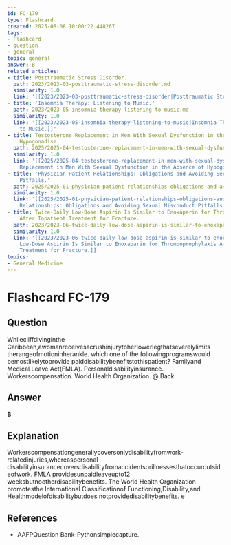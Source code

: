 ```yaml
---
id: FC-179
type: Flashcard
created: 2025-08-08 10:00:22.448267
tags:
- Flashcard
- question
- general
topic: general
answer: B
related_articles:
- title: Posttraumatic Stress Disorder.
  path: 2023/2023-03-posttraumatic-stress-disorder.md
  similarity: 1.0
  link: '[[2023/2023-03-posttraumatic-stress-disorder|Posttraumatic Stress Disorder.]]'
- title: 'Insomnia Therapy: Listening to Music.'
  path: 2023/2023-05-insomnia-therapy-listening-to-music.md
  similarity: 1.0
  link: '[[2023/2023-05-insomnia-therapy-listening-to-music|Insomnia Therapy: Listening
    to Music.]]'
- title: Testosterone Replacement in Men With Sexual Dysfunction in the Absence of
    Hypogonadism.
  path: 2025/2025-04-testosterone-replacement-in-men-with-sexual-dysfunction-in-t.md
  similarity: 1.0
  link: '[[2025/2025-04-testosterone-replacement-in-men-with-sexual-dysfunction-in-t|Testosterone
    Replacement in Men With Sexual Dysfunction in the Absence of Hypogonadism.]]'
- title: 'Physician-Patient Relationships: Obligations and Avoiding Sexual Misconduct
    Pitfalls.'
  path: 2025/2025-01-physician-patient-relationships-obligations-and-avoiding-sex.md
  similarity: 1.0
  link: '[[2025/2025-01-physician-patient-relationships-obligations-and-avoiding-sex|Physician-Patient
    Relationships: Obligations and Avoiding Sexual Misconduct Pitfalls.]]'
- title: Twice-Daily Low-Dose Aspirin Is Similar to Enoxaparin for Thromboprophylaxis
    After Inpatient Treatment for Fracture.
  path: 2023/2023-06-twice-daily-low-dose-aspirin-is-similar-to-enoxaparin-for-th.md
  similarity: 1.0
  link: '[[2023/2023-06-twice-daily-low-dose-aspirin-is-similar-to-enoxaparin-for-th|Twice-Daily
    Low-Dose Aspirin Is Similar to Enoxaparin for Thromboprophylaxis After Inpatient
    Treatment for Fracture.]]'
topics:
- General Medicine
---
```


# Flashcard FC-179

## Question

Whilecliffdivinginthe Caribbean,awomanreceivesacrushinjurytoherlowerlegthatseverelylimits therangeofmotioninherankle. which one of the followingprogramswould bemostlikelytoprovide paiddisabilitybenefitstothispatient? Familyand Medical Leave Act(FMLA). Personaldisabilityinsurance. Workerscompensation. World Health Organization. @ Back

## Answer

**B**

## Explanation

Workerscompensationgenerallycoversonlydisabilityfromwork-relatedinjuries,whereaspersonal disabilityinsurancecoversdisabilityfromaccidentsorillnessesthatoccuroutsideofwork. FMLA providesunpaidleaveupto12 weeksbutnootherdisabilitybenefits. The World Health Organization promotesthe International Classificationof Functioning,Disability,and Healthmodelofdisabilitybutdoes notprovidedisabilitybenefits. e

## References

- AAFPQuestion Bank-Pythonsimplecapture.

